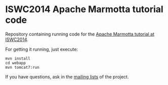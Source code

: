 ISWC2014 Apache Marmotta tutorial code
======================================

Repository containing running code for the [Apache Marmotta tutorial at ISWC2014](http://marmotta.apache.org/events/iswc2014).

For getting it running, just execute:

    mvn install
    cd webapp
    mvn tomcat7:run

If you have questions, ask in the [mailing lists](http://marmotta.apache.org/mail-lists) of the project.
